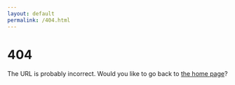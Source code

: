 ```yaml
---
layout: default
permalink: /404.html
---
```


# 404

The URL is probably incorrect. Would you like to go back to <a href="/">the home page</a>?
